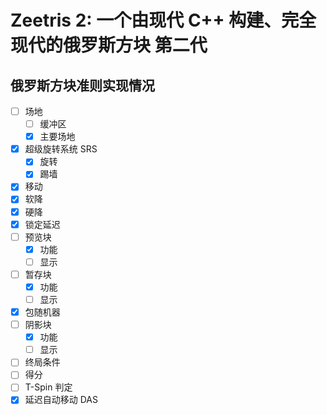 # Zeetris 2: 一个由现代 C++ 构建、完全现代的俄罗斯方块 第二代

## 俄罗斯方块准则实现情况

- [ ] 场地
    - [ ] 缓冲区
    - [x] 主要场地
- [x] 超级旋转系统 SRS
    - [x] 旋转
    - [x] 踢墙
- [x] 移动
- [x] 软降
- [x] 硬降
- [x] 锁定延迟
- [ ] 预览块
    - [x] 功能
    - [ ] 显示
- [ ] 暂存块
    - [x] 功能
    - [ ] 显示
- [x] 包随机器
- [ ] 阴影块
    - [x] 功能
    - [ ] 显示
- [ ] 终局条件
- [ ] 得分
- [ ] T-Spin 判定
- [x] 延迟自动移动 DAS
